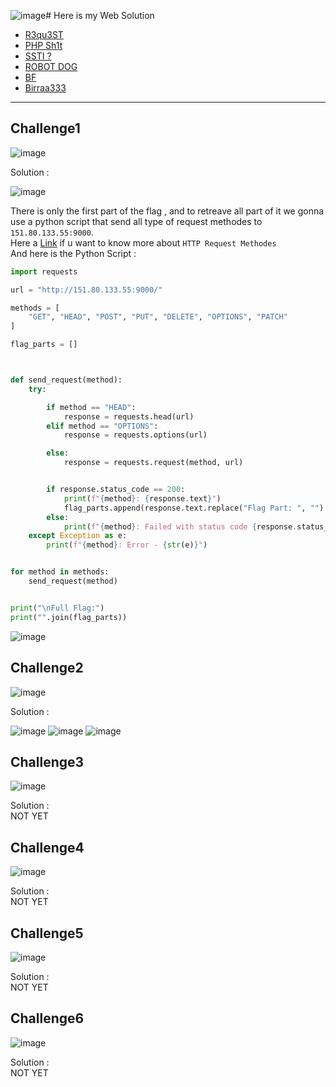 ![image](https://github.com/user-attachments/assets/75ad473c-1c2e-4595-940d-d2854a55ab42)# Here is my Web Solution
- [R3qu3ST](#challenge1)
- [PHP Sh1t](#challenge2)
- [SSTI ?](#challenge3)
- [ROBOT DOG](#challenge4)
- [BF](#challenge5)
- [Birraa333](#challenge6)


---
## Challenge1

![image](https://github.com/user-attachments/assets/dc7baf2a-2b08-4e09-8efe-0ebba41cb1ed)

Solution : <br />

![image](https://github.com/user-attachments/assets/0f3a10fe-28ec-40e2-ad97-6310da3d1ea2)

There is only the first part of the flag , and to retreave all part of it we gonna use a python script that send all type of request methodes to `151.80.133.55:9000`. <br />
Here a [Link](https://developer.mozilla.org/en-US/docs/Web/HTTP/Methods) if u want to know more about `HTTP Request Methodes`<br />
And here is the Python Script : 

```py
import requests

url = "http://151.80.133.55:9000/"

methods = [
    "GET", "HEAD", "POST", "PUT", "DELETE", "OPTIONS", "PATCH"
]

flag_parts = []



def send_request(method):
    try:

        if method == "HEAD":
            response = requests.head(url)
        elif method == "OPTIONS":
            response = requests.options(url)

        else:
            response = requests.request(method, url)


        if response.status_code == 200:
            print(f"{method}: {response.text}")
            flag_parts.append(response.text.replace("Flag Part: ", "").strip())
        else:
            print(f"{method}: Failed with status code {response.status_code}")
    except Exception as e:
        print(f"{method}: Error - {str(e)}")


for method in methods:
    send_request(method)


print("\nFull Flag:")
print("".join(flag_parts))
```


![image](https://github.com/user-attachments/assets/3819bdff-6542-43b8-a796-b28a78d296e9)


## Challenge2

![image](https://github.com/user-attachments/assets/0bbb785c-5e6a-499e-a832-9c695652facf)

Solution : <br />

![image](https://github.com/user-attachments/assets/a5969b86-63bc-4792-ad78-2646248a67c3)
![image](https://github.com/user-attachments/assets/8247a5cc-fa2c-467a-967c-ad64fa908ea6)
![image](https://github.com/user-attachments/assets/3ead660f-ce74-4e4b-8f6c-a85c53f6332a)




## Challenge3

![image](https://github.com/user-attachments/assets/6915b173-09b4-476f-b1d9-cec99b56c117)

Solution : <br />
NOT YET

## Challenge4

![image](https://github.com/user-attachments/assets/ad6b56c5-6b19-4274-bc3c-8e9cab3e258a)


Solution : <br />
NOT YET

## Challenge5

![image](https://github.com/user-attachments/assets/fdbec913-c51b-43fb-a084-ee5f99b14171)


Solution : <br />
NOT YET


## Challenge6

![image](https://github.com/user-attachments/assets/0dbb4825-44ad-4d6a-b9a2-0de8a6044b38)


Solution : <br />
NOT YET
